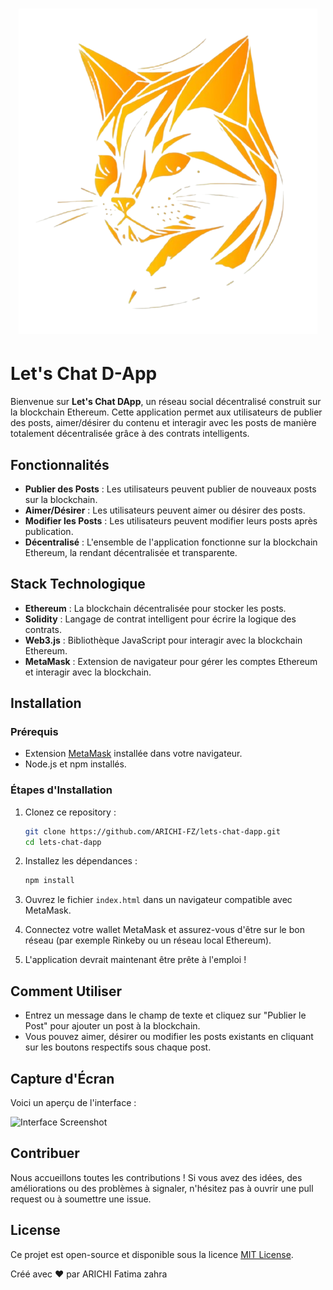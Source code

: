 
# <div align="center"> ![Logo](logo.png) </div> 

# Let's Chat D-App

Bienvenue sur **Let's Chat DApp**, un réseau social décentralisé construit sur la blockchain Ethereum. Cette application permet aux utilisateurs de publier des posts, aimer/désirer du contenu et interagir avec les posts de manière totalement décentralisée grâce à des contrats intelligents.

## Fonctionnalités

- **Publier des Posts** : Les utilisateurs peuvent publier de nouveaux posts sur la blockchain.
- **Aimer/Désirer** : Les utilisateurs peuvent aimer ou désirer des posts.
- **Modifier les Posts** : Les utilisateurs peuvent modifier leurs posts après publication.
- **Décentralisé** : L'ensemble de l'application fonctionne sur la blockchain Ethereum, la rendant décentralisée et transparente.

## Stack Technologique

- **Ethereum** : La blockchain décentralisée pour stocker les posts.
- **Solidity** : Langage de contrat intelligent pour écrire la logique des contrats.
- **Web3.js** : Bibliothèque JavaScript pour interagir avec la blockchain Ethereum.
- **MetaMask** : Extension de navigateur pour gérer les comptes Ethereum et interagir avec la blockchain.

## Installation

### Prérequis

- Extension [MetaMask](https://metamask.io/) installée dans votre navigateur.
- Node.js et npm installés.

### Étapes d'Installation

1. Clonez ce repository :
   ```bash
   git clone https://github.com/ARICHI-FZ/lets-chat-dapp.git
   cd lets-chat-dapp
   ```

2. Installez les dépendances :
   ```bash
   npm install
   ```

3. Ouvrez le fichier `index.html` dans un navigateur compatible avec MetaMask.

4. Connectez votre wallet MetaMask et assurez-vous d'être sur le bon réseau (par exemple Rinkeby ou un réseau local Ethereum).

5. L'application devrait maintenant être prête à l'emploi !

## Comment Utiliser

- Entrez un message dans le champ de texte et cliquez sur "Publier le Post" pour ajouter un post à la blockchain.
- Vous pouvez aimer, désirer ou modifier les posts existants en cliquant sur les boutons respectifs sous chaque post.

## Capture d'Écran

Voici un aperçu de l'interface :

![Interface Screenshot](interface-screenshot.png)

## Contribuer

Nous accueillons toutes les contributions ! Si vous avez des idées, des améliorations ou des problèmes à signaler, n'hésitez pas à ouvrir une pull request ou à soumettre une issue.

## License

Ce projet est open-source et disponible sous la licence [MIT License](LICENSE).



Créé avec ❤️ par ARICHI Fatima zahra

